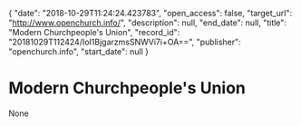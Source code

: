 {
  "date": "2018-10-29T11:24:24.423783", 
  "open_access": false, 
  "target_url": "http://www.openchurch.info/", 
  "description": null, 
  "end_date": null, 
  "title": "Modern Churchpeople's Union", 
  "record_id": "20181029T112424/IoI1BjgarzmsSNWVi7i+OA==", 
  "publisher": "openchurch.info", 
  "start_date": null
}

# Modern Churchpeople's Union

None